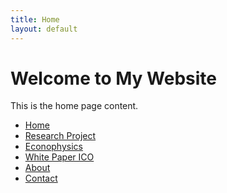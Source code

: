 ```yaml
---
title: Home
layout: default
---
```


<div class="container">
  <div class="row">
    <div class="col-md-8">
      <h1>Welcome to My Website</h1>
      <p>This is the home page content.</p>
    </div>
    <div class="col-md-4">
      <ul class="nav flex-column">
        <li class="nav-item">
          <a class="nav-link active" href="/">Home</a>
        </li>
        <li class="nav-item">
          <a class="nav-link" href="/research-project">Research Project</a>
        </li>
        <li class="nav-item">
          <a class="nav-link" href="/econophysics">Econophysics</a>
        </li>
        <li class="nav-item">
          <a class="nav-link" href="/white-paper-ico">White Paper ICO</a>
        </li>
        <li class="nav-item">
          <a class="nav-link" href="/about">About</a>
        </li>
        <li class="nav-item">
          <a class="nav-link" href="/contact">Contact</a>
        </li>
      </ul>
    </div>
  </div>
</div>
